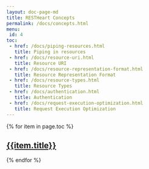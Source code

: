 ```yaml
---
layout: doc-page-md
title: RESTHeart Concepts
permalink: /docs/concepts.html
menu:
 id: 4
toc:
 - href: /docs/piping-resources.html
   title: Piping in resources
 - href: /docs/resource-uri.html
   title: Resource URI
 - href: /docs/resource-representation-format.html
   title: Resource Representation Format
 - href: /docs/resource-types.html
   title: Resource Types
 - href: /docs/authentication.html
   title: Authentication
 - href: /docs/request-execution-optimization.html
   title: Request Execution Optimization
---
```


{% for item in page.toc %}

## [{{item.title}}]({{item.href}})

{% endfor %}
